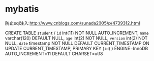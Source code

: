 # mybatis
防止sql注入:http://www.cnblogs.com/sunada2005/p/4739312.html

CREATE TABLE `student` (
  `id` int(11) NOT NULL AUTO_INCREMENT,
  `name` varchar(120) DEFAULT NULL,
  `age` int(2) NOT NULL,
  `version` int(2) NOT NULL,
  `date` timestamp NOT NULL DEFAULT CURRENT_TIMESTAMP ON UPDATE CURRENT_TIMESTAMP,
  PRIMARY KEY (`id`)
) ENGINE=InnoDB AUTO_INCREMENT=11 DEFAULT CHARSET=utf8